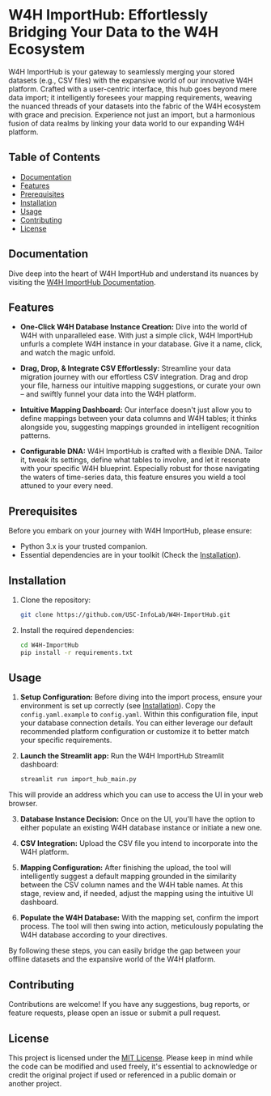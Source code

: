 # W4H ImportHub: Effortlessly Bridging Your Data to the W4H Ecosystem

W4H ImportHub is your gateway to seamlessly merging your stored datasets (e.g., CSV files) with the expansive world of our innovative W4H platform. Crafted with a user-centric interface, this hub goes beyond mere data import; it intelligently foresees your mapping requirements, weaving the nuanced threads of your datasets into the fabric of the W4H ecosystem with grace and precision. Experience not just an import, but a harmonious fusion of data realms by linking your data world to our expanding W4H platform.

## Table of Contents

- [Documentation](#documentation)
- [Features](#features)
- [Prerequisites](#prerequisites)
- [Installation](#installation)
- [Usage](#usage)
- [Contributing](#contributing)
- [License](#license)

## Documentation

Dive deep into the heart of W4H ImportHub and understand its nuances by visiting the [W4H ImportHub Documentation](https://usc-infolab.github.io/W4H-ImportHub/).


## Features

- **One-Click W4H Database Instance Creation:** Dive into the world of W4H with unparalleled ease. With just a simple click, W4H ImportHub unfurls a complete W4H instance in your database. Give it a name, click, and watch the magic unfold.

- **Drag, Drop, & Integrate CSV Effortlessly:** Streamline your data migration journey with our effortless CSV integration. Drag and drop your file, harness our intuitive mapping suggestions, or curate your own – and swiftly funnel your data into the W4H platform.

- **Intuitive Mapping Dashboard:** Our interface doesn't just allow you to define mappings between your data columns and W4H tables; it thinks alongside you, suggesting mappings grounded in intelligent recognition patterns.

- **Configurable DNA:** W4H ImportHub is crafted with a flexible DNA. Tailor it, tweak its settings, define what tables to involve, and let it resonate with your specific W4H blueprint. Especially robust for those navigating the waters of time-series data, this feature ensures you wield a tool attuned to your every need.


## Prerequisites

Before you embark on your journey with W4H ImportHub, please ensure:

- Python 3.x is your trusted companion.
- Essential dependencies are in your toolkit (Check the [Installation](#installation)).

## Installation

1. Clone the repository:

   ```bash
   git clone https://github.com/USC-InfoLab/W4H-ImportHub.git
   ```

2. Install the required dependencies:

    ```bash
    cd W4H-ImportHub
    pip install -r requirements.txt
    ```

## Usage

1. **Setup Configuration:** Before diving into the import process, ensure your environment is set up correctly (see [Installation](#installation)). Copy the `config.yaml.example` to `config.yaml`. Within this configuration file, input your database connection details. You can either leverage our default recommended platform configuration or customize it to better match your specific requirements.

2. **Launch the Streamlit app:** Run the W4H ImportHub Streamlit dashboard:
    ```bash
    streamlit run import_hub_main.py
    ```
This will provide an address which you can use to access the UI in your web browser.

3. **Database Instance Decision:** Once on the UI, you'll have the option to either populate an existing W4H database instance or initiate a new one.

4. **CSV Integration:** Upload the CSV file you intend to incorporate into the W4H platform.

5. **Mapping Configuration:** After finishing the upload, the tool will intelligently suggest a default mapping grounded in the similarity between the CSV column names and the W4H table names. At this stage, review and, if needed, adjust the mapping using the intuitive UI dashboard.

6. **Populate the W4H Database:** With the mapping set, confirm the import process. The tool will then swing into action, meticulously populating the W4H database according to your directives.

By following these steps, you can easily bridge the gap between your offline datasets and the expansive world of the W4H platform.


## Contributing
Contributions are welcome! If you have any suggestions, bug reports, or feature requests, please open an issue or submit a pull request.

## License
This project is licensed under the [MIT License](https://github.com/USC-InfoLab/W4H-ImportHub/blob/main/LICENSE). Please keep in mind while the code can be modified and used freely, it's essential to acknowledge or credit the original project if used or referenced in a public domain or another project.

